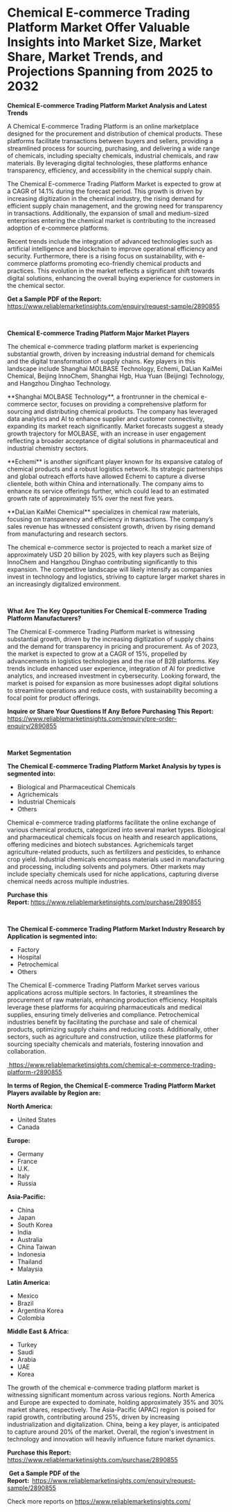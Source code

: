 <p><h1>Chemical E-commerce Trading Platform Market Offer Valuable Insights into Market Size, Market Share, Market Trends, and Projections Spanning from 2025 to 2032</h1></p><p><strong>Chemical E-commerce Trading Platform Market Analysis and Latest Trends</strong></p>
<p><p>A Chemical E-commerce Trading Platform is an online marketplace designed for the procurement and distribution of chemical products. These platforms facilitate transactions between buyers and sellers, providing a streamlined process for sourcing, purchasing, and delivering a wide range of chemicals, including specialty chemicals, industrial chemicals, and raw materials. By leveraging digital technologies, these platforms enhance transparency, efficiency, and accessibility in the chemical supply chain.</p><p>The Chemical E-commerce Trading Platform Market is expected to grow at a CAGR of 14.1% during the forecast period. This growth is driven by increasing digitization in the chemical industry, the rising demand for efficient supply chain management, and the growing need for transparency in transactions. Additionally, the expansion of small and medium-sized enterprises entering the chemical market is contributing to the increased adoption of e-commerce platforms.</p><p>Recent trends include the integration of advanced technologies such as artificial intelligence and blockchain to improve operational efficiency and security. Furthermore, there is a rising focus on sustainability, with e-commerce platforms promoting eco-friendly chemical products and practices. This evolution in the market reflects a significant shift towards digital solutions, enhancing the overall buying experience for customers in the chemical sector.</p></p>
<p><strong>Get a Sample PDF of the Report:&nbsp;</strong> <a href="https://www.reliablemarketinsights.com/enquiry/request-sample/2890855?utm_campaign=2271&utm_medium=2&utm_source=Github&utm_content=ia&utm_term=14032025&utm_id=chemical-e-commerce-trading-platform">https://www.reliablemarketinsights.com/enquiry/request-sample/2890855</a></p>
<p>&nbsp;</p>
<p><strong>Chemical E-commerce Trading Platform Major Market Players</strong></p>
<p><p>The chemical e-commerce trading platform market is experiencing substantial growth, driven by increasing industrial demand for chemicals and the digital transformation of supply chains. Key players in this landscape include Shanghai MOLBASE Technology, Echemi, DaLian KaiMei Chemical, Beijing InnoChem, Shanghai Hgb, Hua Yuan (Beijing) Technology, and Hangzhou Dinghao Technology.</p><p>**Shanghai MOLBASE Technology**, a frontrunner in the chemical e-commerce sector, focuses on providing a comprehensive platform for sourcing and distributing chemical products. The company has leveraged data analytics and AI to enhance supplier and customer connectivity, expanding its market reach significantly. Market forecasts suggest a steady growth trajectory for MOLBASE, with an increase in user engagement reflecting a broader acceptance of digital solutions in pharmaceutical and industrial chemistry sectors.</p><p>**Echemi** is another significant player known for its expansive catalog of chemical products and a robust logistics network. Its strategic partnerships and global outreach efforts have allowed Echemi to capture a diverse clientele, both within China and internationally. The company aims to enhance its service offerings further, which could lead to an estimated growth rate of approximately 15% over the next five years.</p><p>**DaLian KaiMei Chemical** specializes in chemical raw materials, focusing on transparency and efficiency in transactions. The company’s sales revenue has witnessed consistent growth, driven by rising demand from manufacturing and research sectors.</p><p>The chemical e-commerce sector is projected to reach a market size of approximately USD 20 billion by 2025, with key players such as Beijing InnoChem and Hangzhou Dinghao contributing significantly to this expansion. The competitive landscape will likely intensify as companies invest in technology and logistics, striving to capture larger market shares in an increasingly digitalized environment.</p></p>
<p>&nbsp;</p>
<p><strong>What Are The Key Opportunities For Chemical E-commerce Trading Platform Manufacturers?</strong></p>
<p><p>The Chemical E-commerce Trading Platform market is witnessing substantial growth, driven by the increasing digitization of supply chains and the demand for transparency in pricing and procurement. As of 2023, the market is expected to grow at a CAGR of 15%, propelled by advancements in logistics technologies and the rise of B2B platforms. Key trends include enhanced user experience, integration of AI for predictive analytics, and increased investment in cybersecurity. Looking forward, the market is poised for expansion as more businesses adopt digital solutions to streamline operations and reduce costs, with sustainability becoming a focal point for product offerings.</p></p>
<p><strong>Inquire or Share Your Questions If Any Before Purchasing This Report:</strong> <a href="https://www.reliablemarketinsights.com/enquiry/pre-order-enquiry/2890855?utm_campaign=2271&utm_medium=2&utm_source=Github&utm_content=ia&utm_term=14032025&utm_id=chemical-e-commerce-trading-platform">https://www.reliablemarketinsights.com/enquiry/pre-order-enquiry/2890855</a></p>
<p>&nbsp;</p>
<p><strong>Market Segmentation</strong></p>
<p><strong>The Chemical E-commerce Trading Platform Market Analysis by types is segmented into:</strong></p>
<p><ul><li>Biological and Pharmaceutical Chemicals</li><li>Agrichemicals</li><li>Industrial Chemicals</li><li>Others</li></ul></p>
<p><p>Chemical e-commerce trading platforms facilitate the online exchange of various chemical products, categorized into several market types. Biological and pharmaceutical chemicals focus on health and research applications, offering medicines and biotech substances. Agrichemicals target agriculture-related products, such as fertilizers and pesticides, to enhance crop yield. Industrial chemicals encompass materials used in manufacturing and processing, including solvents and polymers. Other markets may include specialty chemicals used for niche applications, capturing diverse chemical needs across multiple industries.</p></p>
<p><strong>Purchase this Report:&nbsp;</strong><a href="https://www.reliablemarketinsights.com/purchase/2890855?utm_campaign=2271&utm_medium=2&utm_source=Github&utm_content=ia&utm_term=14032025&utm_id=chemical-e-commerce-trading-platform">https://www.reliablemarketinsights.com/purchase/2890855</a></p>
<p>&nbsp;</p>
<p><strong>The Chemical E-commerce Trading Platform Market Industry Research by Application is segmented into:</strong></p>
<p><ul><li>Factory</li><li>Hospital</li><li>Petrochemical</li><li>Others</li></ul></p>
<p><p>The Chemical E-commerce Trading Platform Market serves various applications across multiple sectors. In factories, it streamlines the procurement of raw materials, enhancing production efficiency. Hospitals leverage these platforms for acquiring pharmaceuticals and medical supplies, ensuring timely deliveries and compliance. Petrochemical industries benefit by facilitating the purchase and sale of chemical products, optimizing supply chains and reducing costs. Additionally, other sectors, such as agriculture and construction, utilize these platforms for sourcing specialty chemicals and materials, fostering innovation and collaboration.</p></p>
<p><a href="https://www.reliablemarketinsights.com/chemical-e-commerce-trading-platform-r2890855?utm_campaign=2271&utm_medium=2&utm_source=Github&utm_content=ia&utm_term=14032025&utm_id=chemical-e-commerce-trading-platform">&nbsp;https://www.reliablemarketinsights.com/chemical-e-commerce-trading-platform-r2890855</a></p>
<p><strong>In terms of Region, the Chemical E-commerce Trading Platform Market Players available by Region are:</strong></p>
<p>
    <p> <strong> North America: </strong>
        <ul>
            <li>United States</li>
            <li>Canada</li>
        </ul>
        </p> 
    <p> <strong> Europe: </strong>
        <ul>
            <li>Germany</li>
            <li>France</li>
            <li>U.K.</li>
            <li>Italy</li>
            <li>Russia</li>
        </ul>
        </p> 
    <p> <strong> Asia-Pacific: </strong>
        <ul>
            <li>China</li>
            <li>Japan</li>
            <li>South Korea</li>
            <li>India</li>
            <li>Australia</li>
            <li>China Taiwan</li>
            <li>Indonesia</li>
            <li>Thailand</li>
            <li>Malaysia</li>
        </ul>
        </p> 
    <p> <strong> Latin America: </strong>
        <ul>
            <li>Mexico</li>
            <li>Brazil</li>
            <li>Argentina Korea</li>
            <li>Colombia</li>
        </ul>
        </p> 
    <p> <strong> Middle East & Africa: </strong>
        <ul>
            <li>Turkey</li>
            <li>Saudi</li>
            <li>Arabia</li>
            <li>UAE</li>
            <li>Korea</li>
        </ul>
    </p>
    </p>
<p><p>The growth of the chemical e-commerce trading platform market is witnessing significant momentum across various regions. North America and Europe are expected to dominate, holding approximately 35% and 30% market shares, respectively. The Asia-Pacific (APAC) region is poised for rapid growth, contributing around 25%, driven by increasing industrialization and digitalization. China, being a key player, is anticipated to capture around 20% of the market. Overall, the region's investment in technology and innovation will heavily influence future market dynamics.</p></p>
<p><strong>Purchase this Report: </strong><a href="https://www.reliablemarketinsights.com/purchase/2890855?utm_campaign=2271&utm_medium=2&utm_source=Github&utm_content=ia&utm_term=14032025&utm_id=chemical-e-commerce-trading-platform">https://www.reliablemarketinsights.com/purchase/2890855</a></p>
<p>&nbsp;<strong>Get a Sample PDF of the Report:&nbsp;&nbsp;</strong><a href="https://www.reliablemarketinsights.com/enquiry/request-sample/2890855?utm_campaign=2271&utm_medium=2&utm_source=Github&utm_content=ia&utm_term=14032025&utm_id=chemical-e-commerce-trading-platform">https://www.reliablemarketinsights.com/enquiry/request-sample/2890855</a></p>
<p><strong></strong></p>
<p>Check more reports on <a href="https://www.reliablemarketinsights.com/?utm_campaign=2271&utm_medium=2&utm_source=Github&utm_content=ia&utm_term=14032025&utm_id=chemical-e-commerce-trading-platform">https://www.reliablemarketinsights.com/</a></p>